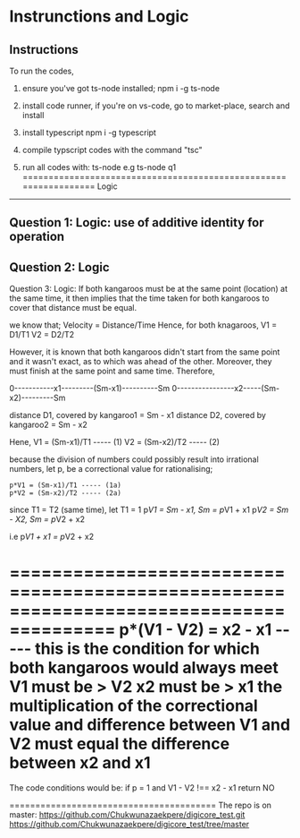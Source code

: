Instrunctions and Logic
==============================================================
Instructions
-------------------------------------------------------------
To run the codes, 
1) ensure you've got ts-node installed;
npm i -g ts-node

2) install code runner, if you're on vs-code, go to market-place, search and install
3) install typescript
npm i -g typescript

4) compile typscript codes with the command "tsc"

5) run all codes with: ts-node <filename>
e.g ts-node q1
=================================================================
Logic
--------------------------------------------------
Question 1:
Logic: use of additive identity for operation
--------------------------------------------------
Question 2:
Logic
-------------------------------------------------
Question 3: 
Logic: If both kangaroos must be at the same point (location) at the same time,
it then implies that the time taken for both kangaroos to cover that distance must be equal.

we know that; Velocity = Distance/Time
Hence, for both knagaroos, V1 = D1/T1
V2 = D2/T2

However, it is known that both kangaroos didn't start from the same point and it wasn't exact, as to which was ahead of the other. Moreover, they must finish at the same point and same time. Therefore,

0-----------x1---------(Sm-x1)----------Sm
0----------------x2-----(Sm-x2)---------Sm

distance D1, covered by kangaroo1 = Sm - x1
distance D2, covered by kangaroo2 = Sm - x2

Hene, V1 = (Sm-x1)/T1 ----- (1)
      V2 = (Sm-x2)/T2 ----- (2)

because the division of numbers could possibly result into irrational numbers,
let p, be a correctional value for rationalising;

    p*V1 = (Sm-x1)/T1 ----- (1a)
    p*V2 = (Sm-x2)/T2 ----- (2a)
since T1 = T2 (same time), let T1 = 1
p*V1 = Sm - x1, Sm = p*V1 + x1
p*V2 = Sm - X2, Sm = p*V2 + x2

i.e p*V1 + x1 = p*V2 + x2

========================================================================================
p*(V1 - V2) = x2 - x1 ----- this is the condition for which both kangaroos would always meet
V1 must be > V2
x2 must be > x1
the multiplication of the correctional value and difference between V1 and V2 must equal
the difference between x2 and x1
==========================================================================================

The code conditions would be:
if p = 1 and V1 - V2 !== x2 - x1 return NO

========================================
The repo is on master:
https://github.com/Chukwunazaekpere/digicore_test.git
https://github.com/Chukwunazaekpere/digicore_test/tree/master